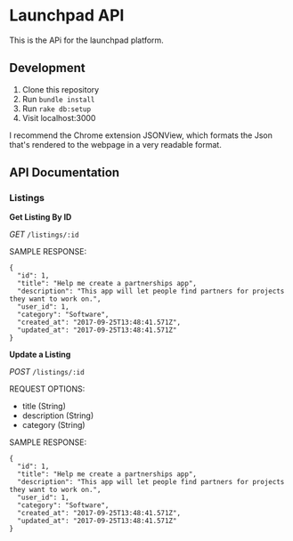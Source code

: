 # Launchpad API

This is the APi for the launchpad platform.

## Development

1) Clone this repository
2) Run `bundle install`
3) Run `rake db:setup`
4) Visit localhost:3000

I recommend the Chrome extension JSONView, which formats the Json that's rendered to the webpage in a very readable format.

## API Documentation

### Listings

__Get Listing By ID__

_GET_ `/listings/:id`

SAMPLE RESPONSE:

```
{
  "id": 1,
  "title": "Help me create a partnerships app",
  "description": "This app will let people find partners for projects they want to work on.",
  "user_id": 1,
  "category": "Software",
  "created_at": "2017-09-25T13:48:41.571Z",
  "updated_at": "2017-09-25T13:48:41.571Z"
}
```

__Update a Listing__


_POST_ `/listings/:id`

REQUEST OPTIONS:
* title (String)
* description (String)
* category (String)

SAMPLE RESPONSE:

```
{
  "id": 1,
  "title": "Help me create a partnerships app",
  "description": "This app will let people find partners for projects they want to work on.",
  "user_id": 1,
  "category": "Software",
  "created_at": "2017-09-25T13:48:41.571Z",
  "updated_at": "2017-09-25T13:48:41.571Z"
}
```
